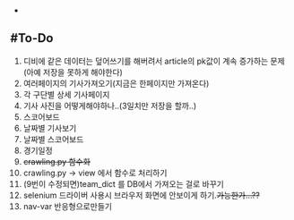 -
#To-Do
-
1. 디비에 같은 데이터는 덮어쓰기를 해버려서 article의 pk값이 계속 증가하는 문제(아예 저장을 못하게 해야한다)
2. 여러페이지의 기사가져오기(지금은 한페이지만 가져온다)
3. 각 구단별 상세 기사페이지
4. 기사 사진을 어떻게해야하나..(3일치만 저장을 할까..)
5. 스코어보드
6. 날짜별 기사보기
7. 날짜별 스코어보드
8. 경기일정
9. <del>crawling.py 함수화
10. crawling.py -> view 에서 함수로 처리하기
11. (9번이 수정되면)team_dict 를 DB에서 가져오는 걸로 바꾸기
12. selenium 드라이버 사용시 브라우저 화면에 안보이게 하기.<del>가능한가...??
13. nav-var 반응형으로만들기